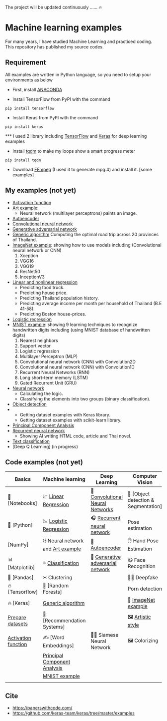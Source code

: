 The project will be updated continuously ......  :fire:

# Machine learning examples

For many years, I have studied Machine Learning and practiced coding. This repository has published my source codes.

## Requirement

All examples are written in Python language, so you need to setup your environments as below 

* First, install [ANACONDA](https://www.continuum.io/downloads)

* Install TensorFlow from PyPI with the command

`pip install tensorflow`

* Install Keras from PyPI with the command

`pip install keras`

*** I used 2 library including [TensorFlow](https://www.tensorflow.org/) and [Keras](https://keras.io/) for deep learning examples

* Install [tqdm](https://pypi.python.org/pypi/tqdm) to make my loops show a smart progress meter 

`pip install tqdm`

* Download [FFmpeg](https://www.ffmpeg.org/download.html) (I used it to generate mpg.4) and install it. [some examples]

## My examples (not yet) 

* [Activation function](Activation_function)  
* [Art example](Art_example): 
  * Neural network (multilayer perceptrons) paints an image.
* [Autoencoder](Autoencoder)
* [Convolutional neural network](Convolutional_neural_network)
* [Generative adversarial network](Generative_adversarial_network)
* [Generic algorithm](Generic_algorithm)
  Computing the optimal road trip across 20 provinces of Thailand.
* [ImageNet example](ImageNet_example): showing how to use models including (Convolutional neural network or CNN) 
  1. Xception
  2. VGG16
  3. VGG19
  4. ResNet50
  5. InceptionV3
* [Linear and nonlinear regression](Linear_regression)
  * Predicting food truck.
  * Predicting house price.
  * Predicting Thailand population history.
  * Predicting average income per month per household  of Thailand (B.E 41-58).
  * Predicting Boston house-prices.  
* [Logistic regression](Logistic_regression)
* [MNIST example](MNIST_example): showing 9 learning techniques to recognize handwritten digits including (using MNIST database of handwritten digits)  
  1. Nearest neighbors
  2. Support vector
  3. Logistic regression 
  4. Multilayer Perceptron (MLP)
  5. Convolutional neural network (CNN) with Convolution2D
  6. Convolutional neural network (CNN) with Convolution1D
  7. Recurrent Neural Networks (RNN)
  8. Long short-term memory (LSTM)
  9. Gated Recurrent Unit (GRU)
* [Neural network](Neural_network)
  * Calculating the logic.
  * Classifying the elements into two groups (binary classification).
* [Object detection](Object_detection)
* 
  * Getting dataset examples with Keras library.
  * Getting dataset examples with scikit-learn library.
* [Principal Component Analysis](Principal_Component_Analysis)
* [Recurrent neural network](Recurrent_neural_network)
  * Showing AI writing HTML code, article and Thai novel.
* [Text classification](Text_classification)
* [Deep Q Learning] (in progress)


## Code examples (not yet) 
|Basics|Machine learning|Deep Learning|Computer Vision|NLP|Miscellaneous|
| -    |         -      |  -          |  -            | - |           - |
| 📕 [Notebooks] |📈 [Linear Regression](Linear_regression)   |👀 [Convolutional Neural Networks](Convolutional_neural_network)|📸 [Object detection & Segmentation]|[Tudkumthai] |💪 Deep Q Learning|
|🐍 [Python]    |📉 [Logistic Regression](Logistic_regression) |🎧 [Recurrent neural network](Recurrent_neural_network)|Pose estimation|[GPT-2]|🐝 Transformer Networks|
|[NumPy]      |⛓ [Neural network](Neural_network) and [Art example](Art_example) |🔮 [Autoencoder](Autoencoder)|✋ Hand Pose Estimation||Speech Recognition|
|📊 [Matplotlib] |💦 [Classification](Text_classification) |👥 [Generative adversarial network](Generative_adversarial_network)|😃 Face Recognition||🎯 One-shot Learning|
|🐼 [Pandas]     |✂ Clustering||👳‍♂ Deepfake|||
|🔥 [Tensorflow] |🌳 [Random Forests]| | Porn detection|||
|🔥 [Keras]      |[Generic algorithm](Generic_algorithm) ||📸 [ImageNet example](ImageNet_example)|||
| [Prepare datasets](Prepare_datasets)| 🛒 [Recommendation Systems]||🖼 [Artistic style](Artistic_style)|||
| [Activation function](Activation_function) | ✍ [Word Embeddings] |👯‍♀ Siamese Neural Network |🖼 Colorizing|||
|                | [Principal Component Analysis](Principal_Component_Analysis) | ||||
|                | [MNIST example](MNIST_example) |||||
|                |  |||||


## Cite
* https://paperswithcode.com/
* https://github.com/keras-team/keras/tree/master/examples
